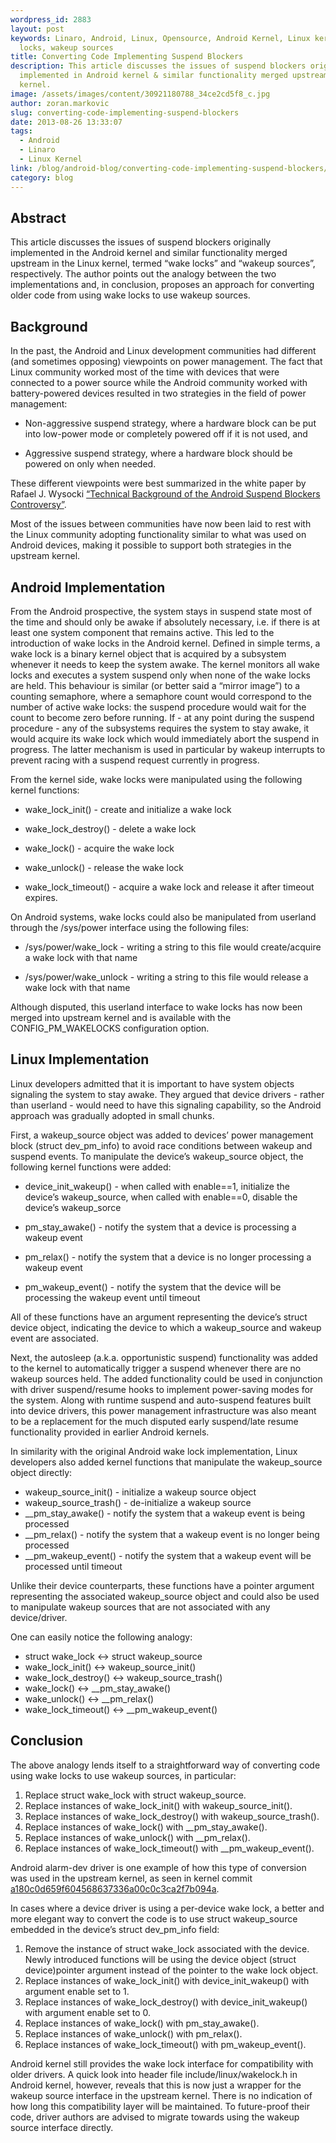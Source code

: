 ```yaml
---
wordpress_id: 2883
layout: post
keywords: Linaro, Android, Linux, Opensource, Android Kernel, Linux kernel, wake
  locks, wakeup sources
title: Converting Code Implementing Suspend Blockers
description: This article discusses the issues of suspend blockers originally
  implemented in Android kernel & similar functionality merged upstream in Linux
  kernel.
image: /assets/images/content/30921180788_34ce2cd5f8_c.jpg
author: zoran.markovic
slug: converting-code-implementing-suspend-blockers
date: 2013-08-26 13:33:07
tags:
  - Android
  - Linaro
  - Linux Kernel
link: /blog/android-blog/converting-code-implementing-suspend-blockers/
category: blog
---
```


## Abstract

This article discusses the issues of suspend blockers originally implemented in the Android kernel and similar functionality merged upstream in the Linux kernel, termed “wake locks” and “wakeup sources”, respectively. The author points out the analogy between the two implementations and, in conclusion, proposes an approach for converting older code from using wake locks to use wakeup sources.

## Background

In the past, the Android and Linux development communities had different (and sometimes opposing) viewpoints on power management. The fact that Linux community worked most of the time with devices that were connected to a power source while the Android community worked with battery-powered devices resulted in two strategies in the field of power management:

- Non-aggressive suspend strategy, where a hardware block can be put into low-power mode or completely powered off if it is not used, and

- Aggressive suspend strategy, where a hardware block should be powered on only when needed.

These different viewpoints were best summarized in the white paper by Rafael J. Wysocki [“Technical Background of the Android Suspend Blockers Controversy”](http://lwn.net/images/pdf/suspend_blockers.pdf).

Most of the issues between communities have now been laid to rest with the Linux community adopting functionality similar to what was used on Android devices, making it possible to support both strategies in the upstream kernel.

## Android Implementation

From the Android prospective, the system stays in suspend state most of the time and should only be awake if absolutely necessary, i.e. if there is at least one system component that remains active. This led to the introduction of wake locks in the Android kernel. Defined in simple terms, a wake lock is a binary kernel object that is acquired by a subsystem whenever it needs to keep the system awake. The kernel monitors all wake locks and executes a system suspend only when none of the wake locks are held. This behaviour is similar (or better said a “mirror image”) to a counting semaphore, where a semaphore count would correspond to the number of active wake locks: the suspend procedure would wait for the count to become zero before running. If - at any point during the suspend procedure - any of the subsystems requires the system to stay awake, it would acquire its wake lock which would immediately abort the suspend in progress. The latter mechanism is used in particular by wakeup interrupts to prevent racing with a suspend request currently in progress.

From the kernel side, wake locks were manipulated using the following kernel functions:

- wake_lock_init() - create and initialize a wake lock

- wake_lock_destroy() - delete a wake lock

- wake_lock() - acquire the wake lock

- wake_unlock() - release the wake lock

- wake_lock_timeout() - acquire a wake lock and release it after timeout expires.

On Android systems, wake locks could also be manipulated from userland through the /sys/power interface using the following files:

- /sys/power/wake_lock - writing a string to this file would create/acquire a wake lock with that name

- /sys/power/wake_unlock - writing a string to this file would release a wake lock with that name

Although disputed, this userland interface to wake locks has now been merged into upstream kernel and is available with the CONFIG_PM_WAKELOCKS configuration option.

## Linux Implementation

Linux developers admitted that it is important to have system objects signaling the system to stay awake. They argued that device drivers - rather than userland - would need to have this signaling capability, so the Android approach was gradually adopted in small chunks.

First, a wakeup_source object was added to devices’ power management block (struct dev_pm_info) to avoid race conditions between wakeup and suspend events. To manipulate the device’s wakeup_source object, the following kernel functions were added:

- device_init_wakeup() - when called with enable==1, initialize the device’s wakeup_source, when called with enable==0, disable the device’s wakeup_sorce

- pm_stay_awake() - notify the system that a device is processing a wakeup event

- pm_relax() - notify the system that a device is no longer processing a wakeup event

- pm_wakeup_event() - notify the system that the device will be processing the wakeup event until timeout

All of these functions have an argument representing the device’s struct device object, indicating the device to which a wakeup_source and wakeup event are associated.

Next, the autosleep (a.k.a. opportunistic suspend) functionality was added to the kernel to automatically trigger a suspend whenever there are no wakeup sources held. The added functionality could be used in conjunction with driver suspend/resume hooks to implement power-saving modes for the system. Along with runtime suspend and auto-suspend features built into device drivers, this power management infrastructure was also meant to be a replacement for the much disputed early suspend/late resume functionality provided in earlier Android kernels.

In similarity with the original Android wake lock implementation, Linux developers also added kernel functions that manipulate the wakeup_source object directly:

- wakeup_source_init() - initialize a wakeup source object
- wakeup_source_trash() - de-initialize a wakeup source
- \_\_pm_stay_awake() - notify the system that a wakeup event is being processed
- \_\_pm_relax() - notify the system that a wakeup event is no longer being processed
- \_\_pm_wakeup_event() - notify the system that a wakeup event will be processed until timeout

Unlike their device counterparts, these functions have a pointer argument representing the associated wakeup_source object and could also be used to manipulate wakeup sources that are not associated with any device/driver.

One can easily notice the following analogy:

- struct wake_lock <-> struct wakeup_source
- wake_lock_init() <-> wakeup_source_init()
- wake_lock_destroy() <-> wakeup_source_trash()
- wake_lock() <-> \_\_pm_stay_awake()
- wake_unlock() <-> \_\_pm_relax()
- wake_lock_timeout() <-> \_\_pm_wakeup_event()

## Conclusion

The above analogy lends itself to a straightforward way of converting code using wake locks to use wakeup sources, in particular:

1. Replace struct wake_lock with struct wakeup_source.
2. Replace instances of wake_lock_init() with wakeup_source_init().
3. Replace instances of wake_lock_destroy() with wakeup_source_trash().
4. Replace instances of wake_lock() with \_\_pm_stay_awake().
5. Replace instances of wake_unlock() with \_\_pm_relax().
6. Replace instances of wake_lock_timeout() with \_\_pm_wakeup_event().

Android alarm-dev driver is one example of how this type of conversion was used in the upstream kernel, as seen in kernel commit [a180c0d659f604568637336a00c0c3ca2f7b094a](https://git.kernel.org/cgit/linux/kernel/git/torvalds/linux.git/commit/drivers/staging/android/alarm-dev.c?id=a180c0d659f604568637336a00c0c3ca2f7b094a).

In cases where a device driver is using a per-device wake lock, a better and more elegant way to convert the code is to use struct wakeup_source embedded in the device’s struct dev_pm_info field:

1. Remove the instance of struct wake_lock associated with the device. Newly introduced functions will be using the device object (struct device)pointer argument instead of the pointer to the wake lock object.
2. Replace instances of wake_lock_init() with device_init_wakeup() with argument enable set to 1.
3. Replace instances of wake_lock_destroy() with device_init_wakeup() with argument enable set to 0.
4. Replace instances of wake_lock() with pm_stay_awake().
5. Replace instances of wake_unlock() with pm_relax().
6. Replace instances of wake_lock_timeout() with pm_wakeup_event().

Android kernel still provides the wake lock interface for compatibility with older drivers. A quick look into header file include/linux/wakelock.h in Android kernel, however, reveals that this is now just a wrapper for the wakeup source interface in the upstream kernel. There is no indication of how long this compatibility layer will be maintained. To future-proof their code, driver authors are advised to migrate towards using the wakeup source interface directly.